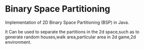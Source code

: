 # Binary Space Partitioning

Implementation of 2D Binary Space Partitioning (BSP) in Java.

It Can be used to separate the partitions in the 2d space,such as to generate random houses,walk area,particular area
in 2d game,2d environment.

